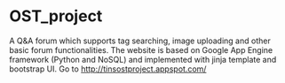 OST_project
===========

A Q&A forum which supports tag searching, image uploading and other basic forum functionalities. The website is based on Google App Engine framework (Python and NoSQL) and implemented with jinja template and bootstrap UI. Go to http://tinsostproject.appspot.com/ 
